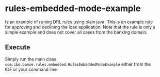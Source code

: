 # rules-embedded-mode-example

Is an example of runing DRL rules using plain java. This is an example rule for approving and declining the loan application. Note that the rule is only a simple example and does not cover all cases from the banking domain.

## Execute
Simply run the main class `com.ibm.bamoe.rules.embedded.RulesEmbeddedModeExample` either from the IDE or your command line.